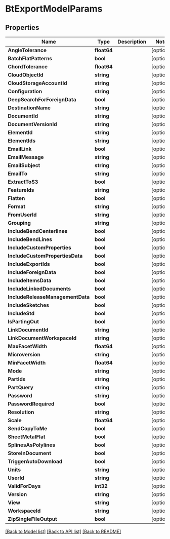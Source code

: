 # BtExportModelParams

## Properties

Name | Type | Description | Notes
------------ | ------------- | ------------- | -------------
**AngleTolerance** | **float64** |  | [optional] 
**BatchFlatPatterns** | **bool** |  | [optional] 
**ChordTolerance** | **float64** |  | [optional] 
**CloudObjectId** | **string** |  | [optional] 
**CloudStorageAccountId** | **string** |  | [optional] 
**Configuration** | **string** |  | [optional] 
**DeepSearchForForeignData** | **bool** |  | [optional] 
**DestinationName** | **string** |  | [optional] 
**DocumentId** | **string** |  | [optional] 
**DocumentVersionId** | **string** |  | [optional] 
**ElementId** | **string** |  | [optional] 
**ElementIds** | **string** |  | [optional] 
**EmailLink** | **bool** |  | [optional] 
**EmailMessage** | **string** |  | [optional] 
**EmailSubject** | **string** |  | [optional] 
**EmailTo** | **string** |  | [optional] 
**ExtractToS3** | **bool** |  | [optional] 
**FeatureIds** | **string** |  | [optional] 
**Flatten** | **bool** |  | [optional] 
**Format** | **string** |  | [optional] 
**FromUserId** | **string** |  | [optional] 
**Grouping** | **string** |  | [optional] 
**IncludeBendCenterlines** | **bool** |  | [optional] 
**IncludeBendLines** | **bool** |  | [optional] 
**IncludeCustomProperties** | **bool** |  | [optional] 
**IncludeCustomPropertiesData** | **bool** |  | [optional] 
**IncludeExportIds** | **bool** |  | [optional] 
**IncludeForeignData** | **bool** |  | [optional] 
**IncludeItemsData** | **bool** |  | [optional] 
**IncludeLinkedDocuments** | **bool** |  | [optional] 
**IncludeReleaseManagementData** | **bool** |  | [optional] 
**IncludeSketches** | **bool** |  | [optional] 
**IncludeStd** | **bool** |  | [optional] 
**IsPartingOut** | **bool** |  | [optional] 
**LinkDocumentId** | **string** |  | [optional] 
**LinkDocumentWorkspaceId** | **string** |  | [optional] 
**MaxFacetWidth** | **float64** |  | [optional] 
**Microversion** | **string** |  | [optional] 
**MinFacetWidth** | **float64** |  | [optional] 
**Mode** | **string** |  | [optional] 
**PartIds** | **string** |  | [optional] 
**PartQuery** | **string** |  | [optional] 
**Password** | **string** |  | [optional] 
**PasswordRequired** | **bool** |  | [optional] 
**Resolution** | **string** |  | [optional] 
**Scale** | **float64** |  | [optional] 
**SendCopyToMe** | **bool** |  | [optional] 
**SheetMetalFlat** | **bool** |  | [optional] 
**SplinesAsPolylines** | **bool** |  | [optional] 
**StoreInDocument** | **bool** |  | [optional] 
**TriggerAutoDownload** | **bool** |  | [optional] 
**Units** | **string** |  | [optional] 
**UserId** | **string** |  | [optional] 
**ValidForDays** | **int32** |  | [optional] 
**Version** | **string** |  | [optional] 
**View** | **string** |  | [optional] 
**WorkspaceId** | **string** |  | [optional] 
**ZipSingleFileOutput** | **bool** |  | [optional] 

[[Back to Model list]](../README.md#documentation-for-models) [[Back to API list]](../README.md#documentation-for-api-endpoints) [[Back to README]](../README.md)


